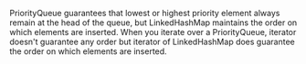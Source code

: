 PriorityQueue guarantees that lowest or highest priority element always
remain at the head of the queue, but LinkedHashMap maintains the order
on which elements are inserted. When you iterate over a PriorityQueue,
iterator doesn't guarantee any order but iterator of LinkedHashMap does
guarantee the order on which elements are inserted.